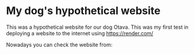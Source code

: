 # My dog's hypothetical website

This was a hypothetical website for our dog Otava. This was my first test in deploying a website to the internet using https://render.com/

Nowadays you can check the website from: 

